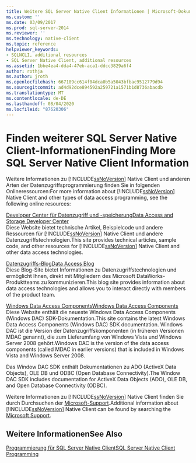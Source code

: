 ```yaml
---
title: Weitere SQL Server Native Client Informationen | Microsoft-Dokumentation
ms.custom: ''
ms.date: 03/09/2017
ms.prod: sql-server-2014
ms.reviewer: ''
ms.technology: native-client
ms.topic: reference
helpviewer_keywords:
- SQLNCLI, additional resources
- SQL Server Native Client, additional resources
ms.assetid: 1bbe4ea4-dda4-47eb-aca1-ddcc3829a6f4
author: rothja
ms.author: jroth
ms.openlocfilehash: 667189cc614f04dca0b5a5043bfbac9512779d94
ms.sourcegitcommit: ad4d92dce894592a259721a1571b1d8736abacdb
ms.translationtype: MT
ms.contentlocale: de-DE
ms.lasthandoff: 08/04/2020
ms.locfileid: "87620306"
---
```

# <a name="finding-more-sql-server-native-client-information"></a><span data-ttu-id="baaf7-102">Finden weiterer SQL Server Native Client-Informationen</span><span class="sxs-lookup"><span data-stu-id="baaf7-102">Finding More SQL Server Native Client Information</span></span>
  <span data-ttu-id="baaf7-103">Weitere Informationen zu [!INCLUDE[ssNoVersion](../../includes/ssnoversion-md.md)] Native Client und anderen Arten der Datenzugriffsprogrammierung finden Sie in folgenden Onlineressourcen:</span><span class="sxs-lookup"><span data-stu-id="baaf7-103">For more information about [!INCLUDE[ssNoVersion](../../includes/ssnoversion-md.md)] Native Client and other types of data access programming, see the following online resources:</span></span>  
  
 [<span data-ttu-id="baaf7-104">Developer Center für Datenzugriff und -speicherung</span><span class="sxs-lookup"><span data-stu-id="baaf7-104">Data Access and Storage Developer Center</span></span>](https://go.microsoft.com/fwlink?linkid=4173)  
 <span data-ttu-id="baaf7-105">Diese Website bietet technische Artikel, Beispielcode und andere Ressourcen für [!INCLUDE[ssNoVersion](../../includes/ssnoversion-md.md)] Native Client und andere Datenzugriffstechnologien.</span><span class="sxs-lookup"><span data-stu-id="baaf7-105">This site provides technical articles, sample code, and other resources for [!INCLUDE[ssNoVersion](../../includes/ssnoversion-md.md)] Native Client and other data access technologies.</span></span>  
  
 [<span data-ttu-id="baaf7-106">Datenzugriffs-Blog</span><span class="sxs-lookup"><span data-stu-id="baaf7-106">Data Access Blog</span></span>](https://go.microsoft.com/fwlink/?LinkId=48617)  
 <span data-ttu-id="baaf7-107">Diese Blog-Site bietet Informationen zu Datenzugriffstechnologien und ermöglicht Ihnen, direkt mit Mitgliedern des Microsoft DataWorks-Produktteams zu kommunizieren.</span><span class="sxs-lookup"><span data-stu-id="baaf7-107">This blog site provides information about data access technologies and allows you to interact directly with members of the product team.</span></span>  
  
 [<span data-ttu-id="baaf7-108">Windows Data Access Components</span><span class="sxs-lookup"><span data-stu-id="baaf7-108">Windows Data Access Components</span></span>](https://go.microsoft.com/fwlink/?LinkId=107907)  
 <span data-ttu-id="baaf7-109">Diese Website enthält die neueste Windows Data Access Components (Windows DAC) SDK-Dokumentation.</span><span class="sxs-lookup"><span data-stu-id="baaf7-109">This site contains the latest Windows Data Access Components (Windows DAC) SDK documentation.</span></span> <span data-ttu-id="baaf7-110">Windows DAC ist die Version der Datenzugriffskomponenten (in früheren Versionen MDAC genannt), die zum Lieferumfang von Windows Vista und Windows Server 2008 gehört.</span><span class="sxs-lookup"><span data-stu-id="baaf7-110">Windows DAC is the version of the data access components (called MDAC in earlier versions) that is included in Windows Vista and Windows Server 2008.</span></span>  
  
 <span data-ttu-id="baaf7-111">Das Window DAC SDK enthält Dokumentationen zu ADO (ActiveX Data Objects), OLE DB und ODBC (Open Database Connectivity).</span><span class="sxs-lookup"><span data-stu-id="baaf7-111">The Window DAC SDK includes documentation for ActiveX Data Objects (ADO), OLE DB, and Open Database Connectivity (ODBC).</span></span>  
  
 <span data-ttu-id="baaf7-112">Weitere Informationen zu [!INCLUDE[ssNoVersion](../../includes/ssnoversion-md.md)] Native Client finden Sie durch Durchsuchen der [Microsoft-Support](https://support.microsoft.com).</span><span class="sxs-lookup"><span data-stu-id="baaf7-112">Additional information about [!INCLUDE[ssNoVersion](../../includes/ssnoversion-md.md)] Native Client can be found by searching the [Microsoft Support](https://support.microsoft.com).</span></span>  
  
## <a name="see-also"></a><span data-ttu-id="baaf7-113">Weitere Informationen</span><span class="sxs-lookup"><span data-stu-id="baaf7-113">See Also</span></span>  
 [<span data-ttu-id="baaf7-114">Programmierung für SQL Server Native Client</span><span class="sxs-lookup"><span data-stu-id="baaf7-114">SQL Server Native Client Programming</span></span>](sql-server-native-client-programming.md)  
  
  
